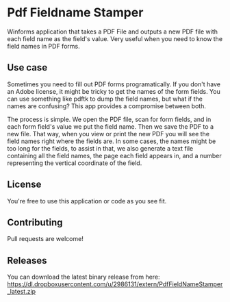 Pdf Fieldname Stamper
===================

Winforms application that takes a PDF File and outputs a new PDF file with each field name as the field's value. Very useful when you need to know the field names in PDF forms.

Use case
--------

Sometimes you need to fill out PDF forms programatically. If you don't have an Adobe license, it might be tricky to get the names of the form fields. You can use something like 
pdftk to dump the field names, but what if the names are confusing? This app provides a compromise between both. 

The process is simple. We open the PDF file, scan for form fields, and in each form field's value we put the field name. Then we save the PDF to a new file. 
That way, when you view or print the new PDF you will see the field names right where the fields are. In some cases, the names might be too long for the fields, to
assist in that, we also generate a text file containing all the field names, the page each field appears in, and a number representing the vertical coordinate of the field.

License
-------

You're free to use this application or code as you see fit. 

Contributing
------------

Pull requests are welcome! 

Releases
--------

You can download the latest binary release from here: https://dl.dropboxusercontent.com/u/2986131/extern/PdfFieldNameStamper_latest.zip
